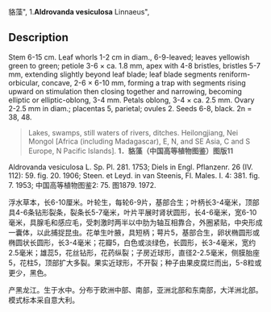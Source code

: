 貉藻",
1.**Aldrovanda vesiculosa** Linnaeus",

## Description
Stem 6-15 cm. Leaf whorls 1-2 cm in diam., 6-9-leaved; leaves yellowish green to green; petiole 3-6 × ca. 1.8 mm, apex with 4-8 bristles, bristles 5-7 mm, extending slightly beyond leaf blade; leaf blade segments reniform-orbicular, concave, 2-6 × 6-10 mm, forming a trap with segments rising upward on stimulation then closing together and narrowing, becoming elliptic or elliptic-oblong, 3-4 mm. Petals oblong, 3-4 × ca. 2.5 mm. Ovary 2-2.5 mm in diam.; placentas 5, parietal; ovules 2. Seeds 6-8, black. 2n = 38, 48.

> Lakes, swamps, still waters of rivers, ditches. Heilongjiang, Nei Mongol [Africa (including Madagascar), E, N, and SE Asia, C and S Europe, N Pacific Islands].
**1．貉藻（中国高等植物图鉴）图版11**

Aldrovanda vesiculosa L. Sp. Pl. 281. 1753; Diels in Engl. Pflanzenr. 26 (IV. 112): 59. fig. 20. 1906; Steen. et Leyd. in van Steenis, Fl. Males. I. 4: 381. fig. 7. 1953; 中国高等植物图鉴2: 75. 图1879. 1972.

浮水草本，长6-10厘米。叶轮生，每轮6-9片，基部合生；叶柄长3-4毫米，顶部具4-6条钻形裂条，裂条长5-7毫米，叶片平展时肾状圆形，长4-6毫米，宽6-10毫米，具腺毛和感应毛，受刺激时两半以中肋为轴互相靠合，外圈紧贴，中央形成一囊体，以此捕捉昆虫。花单生叶腋，具短柄；萼片5，基部合生，卵状椭圆形或椭圆状长圆形，长3-4毫米；花瓣5，白色或淡绿色，长圆形，长3-4毫米，宽约2.5毫米；雄蕊5，花丝钻形，花药纵裂；子房近球形，直径2-2.5毫米，侧膜胎座5，花柱5，顶部扩大多裂。果实近球形，不开裂；种子由果皮腐烂而出，5-8粒或更少，黑色。

产黑龙江。生于水中。分布于欧洲中部、南部，亚洲北部和东南部，大洋洲北部。模式标本采自意大利。
